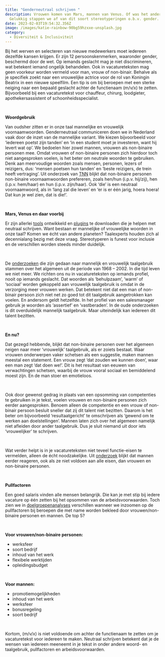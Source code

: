 ```yaml
---
title: "Genderneutraal schrijven "
description: Vrouwen komen van Mars, mannen van Venus. Of was het andersom?
  Gelukkig stappen we af van dit soort stereotyperingen o.b.v. gender.
date: 2023-02-03T19:54:32.356Z
image: /images/katie-rainbow-90bg59hzxxe-unsplash.jpg
category:
  - Diversiteit & Inclusiviteit
---
```

Bij het werven en selecteren van nieuwe medewerkers moet iedereen dezelfde kansen krijgen. Er zijn 12 persoonskenmerken, waaronder gender, beschermd door de wet. Op iemands geslacht mag je niet discrimineren, wat betekent iemand ongelijk behandelen. Ook in vacatureteksten mag geen voorkeur worden vermeld voor man, vrouw of non-binair. Behalve als je specifiek zoekt naar een vrouwelijke actrice voor de rol van Koningin Beatrix in een nieuwe speelfilm. Een tip is om bij beroepen met een sterke neiging naar een bepaald geslacht achter de functienaam (m/v/x) te zetten. Bijvoorbeeld bij een vacaturetekst voor chauffeur, chirurg, loodgieter, apothekersassistent of schoonheidsspecialist.

 

**Woordgebruik**

Van oudsher zitten er in onze taal mannelijke en vrouwelijk voornaamwoorden. Genderneutraal communiceren doen we in Nederland vaak door de inzet van de mannelijke variant. We kiezen bijvoorbeeld voor ‘iedereen poetst zijn tanden’ en ‘in een student moet je investeren, want hij levert wat op’. We bedoelen hier zowel mannen, vrouwen als non-binaire personen mee. Omdat vrouwen of non-binaire personen zich hierdoor toch niet aangesproken voelen, is het beter om neutrale woorden te gebruiken. Denk aan meervoudige woorden zoals mensen, personen, lezers of reizigers, dus: ‘mensen poetsen hun tanden’ en ‘beste reizigers, de trein heeft vertraging’. Uit onderzoek van [TNN](https://www.transgendernetwerk.nl/stem-non-binaire-voornaamwoord/) blijkt dat non-binaire personen non-binaire voornaamwoorden prefereren, zoals hen/hun (i.p.v. hij/zij), hen (i.p.v. hem/haar) en hun (i.p.v. zijn/haar). Ook ‘die’ is een neutraal voornaamwoord, als in ‘lang zal die leven’ en ‘er is er één jarig, hoera hoera! Dat kun je wel zien, dat is die!’.

 

**Mars, Venus en daar voorbij**

Er zijn allerlei [tools](https://brandchart.nl/wp-content/uploads/2020/08/factsheet-sidekick-platform.pdf) ontwikkeld en [plugins](https://chrome.google.com/webstore/detail/just-not-sorry-the-chrome/fmegmibednnlgojepmidhlhpjbppmlci) te downloaden die je helpen met neutraal schrijven. Want bestaan er mannelijke of vrouwelijke woorden in onze taal? Komen we écht van andere planeten? Taalexperts houden zich al decennialang bezig met deze vraag. Stereotyperen is funest voor inclusie en de verschillen worden steeds minder duidelijk.

 

De [onderzoeken](https://www.researchgate.net/publication/283848161_Leadership_and_Gender_Stereotyping_of_Emotions) die zijn gedaan naar mannelijk en vrouwelijk taalgebruik stammen over het algemeen uit de periode van 1968 – 2002. In die tijd leven we niet meer. We richten ons nu in vacatureteksten op iemands profiel, nooit op iemands geslacht. Dat woorden als ‘behulpzaam’, ‘warm’ of ‘sociaal’ worden gekoppeld aan vrouwelijk taalgebruik is omdat in de verzorging meer vrouwen werken. Dat betekent niet dat een man of non-binair persoon zich niet net zo goed tot dit taalgebruik aangetrokken kan voelen. En andersom geldt hetzelfde. In het profiel van een salesmanager gebruik je woorden als ‘assertief’ en ‘vastberaden’. In de oude onderzoeken is dit overduidelijk mannelijk taalgebruik. Maar uiteindelijk kan iedereen dit talent bezitten. 

 

**En nu?**

Dat gezegd hebbende, blijkt dat non-binaire personen over het algemeen neigen naar meer ‘vrouwelijk’ taalgebruik, als er zoiets bestaat. Waar vrouwen onderwerpen vaker schetsen als een suggestie, maken mannen meestal een statement. Een vrouw zegt ‘dat zouden we kunnen doen’, waar een man zegt ‘dat doen we!’. Dit is het resultaat van eeuwen van verwachtingen schetsen, waarbij de vrouw vooral sociaal en bemiddelend moest zijn. En de man stoer en emotieloos.

 

Ook door gewenst gedrag in plaats van een opsomming van competenties te gebruiken in je tekst, voelen vrouwen en non-binaire personen zich eerder aangesproken. Benoem alleen de competentie en een vrouw of non-binair persoon besluit sneller dat zij dit talent niet bezitten. Daarom is het beter om bijvoorbeeld ‘resultaatgericht’ te omschrijven als ‘gewend om te werken aan doelstellingen’. Mannen laten zich over het algemeen namelijk niet afleiden door ander taalgebruik. Dus je sluit niemand uit door iets ‘vrouwelijker’ te schrijven.

 

Wat verder helpt is in je vacatureteksten niet teveel functie-eisen te vermelden, alleen de écht noodzakelijke. Uit [onderzoek](https://www.researchgate.net/publication/334990114_Vrouwentaal-mannentaal_wat_is_normaal_in_Raffia_194_12-15) blijkt dat mannen eerder reageren, ook als ze niet voldoen aan alle eisen, dan vrouwen en non-binaire personen.

 

**Pullfactoren**

Een goed salaris vinden alle mensen belangrijk. Die kan je met stip bij iedere vacature op één zetten bij het opsommen van de arbeidsvoorwaarden. Toch zien we in [doelgroepenanalyses](https://how-to-recruit.eu/giant/start.php) verschillen wanneer we inzoomen op de pullfactoren bij beroepen die met name worden bekleed door vrouwen/non-binaire personen en mannen. De top 5?

 

**V﻿oor vrouwen/non-binaire personen:**

* w﻿erksfeer
* s﻿oort bedrijf
* i﻿nhoud van het werk
* f﻿lexibele werktijden
* o﻿pleidingsbudget

 

**V﻿oor mannen:**

* p﻿romotiemogelijkheden
* i﻿nhoud van het werk
* w﻿erksfeer
* b﻿onusregeling
* s﻿oort bedrijf

 

Kortom, (m/v/x) is niet voldoende om achter de functienaam te zetten om je vacaturetekst voor iedereen te maken. Neutraal schrijven betekent dat je de wensen van iedereen meeneemt in je tekst in onder andere woord- en taalgebruik, pullfactoren en arbeidsvoorwaarden.